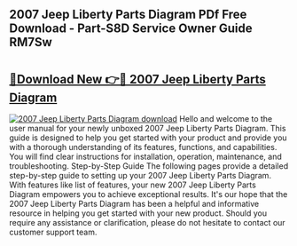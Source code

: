 ## 2007 Jeep Liberty Parts Diagram PDf Free Download - Part-S8D Service Owner Guide RM7Sw

# <h2><a href="http://dfhuhte.blite.top/?on=2007+Jeep+Liberty+Parts+Diagram">🔗Download New 👉🔴 2007 Jeep Liberty Parts Diagram</a></h2>

[![2007 Jeep Liberty Parts Diagram download](https://i.imgur.com/lujVjoI.png)](http://dfhuhte.blite.top/?on=2007+Jeep+Liberty+Parts+Diagram)
Hello and welcome to the user manual for your newly unboxed 2007 Jeep Liberty Parts Diagram. This guide is designed to help you get started with your product and provide you with a thorough understanding of its features, functions, and capabilities. You will find clear instructions for installation, operation, maintenance, and troubleshooting. Step-by-Step Guide The following pages provide a detailed step-by-step guide to setting up your 2007 Jeep Liberty Parts Diagram. With features like list of features, your new 2007 Jeep Liberty Parts Diagram empowers you to achieve exceptional results. It's our hope that the 2007 Jeep Liberty Parts Diagram has been a helpful and informative resource in helping you get started with your new product. Should you require any assistance or clarification, please do not hesitate to contact our customer support team.
